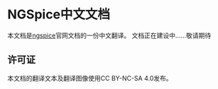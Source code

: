 # NGSpice中文文档

本文档是[ngspice](https://ngspice.sourceforge.io/)官网文档的一份中文翻译。
文档正在建设中......敬请期待

## 许可证

本文档的翻译文本及翻译图像使用CC BY-NC-SA 4.0发布。
